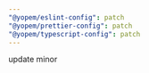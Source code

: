 ```yaml
---
"@yopem/eslint-config": patch
"@yopem/prettier-config": patch
"@yopem/typescript-config": patch
---
```


update minor
